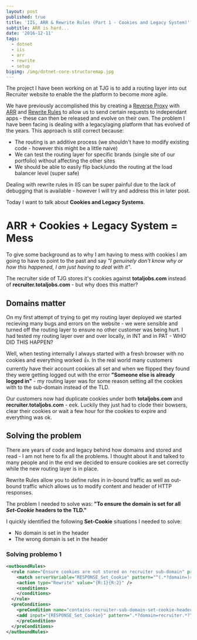 ```yaml
---
layout: post
published: true
title: 'IIS, ARR & Rewrite Rules (Part 1 - Cookies and Legacy System)'
subtitle: ARR is hard...
date: '2016-12-11'
tags:
  - dotnet
  - iis
  - arr
  - rewrite
  - setup
bigimg: /img/dotnet-core-structuremap.jpg
---
```

The project I have been working on at TJG is to add a routing layer into out Recruiter website to enable the 
the platform to become more agile.

We have previously accomplished this by creating a [Reverse Proxy](https://en.wikipedia.org/wiki/Reverse_proxy) with [ARR](https://www.iis.net/downloads/microsoft/application-request-routing) and [Rewrite Rules](https://www.iis.net/learn/extensions/url-rewrite-module/creating-rewrite-rules-for-the-url-rewrite-module) to allow us to send certain requests to independant apps - these can then be released and evolve on their own. The problem I have been facing is dealing with a legacy/aging platform that has evolved of the years. This approach is still correct because:
  - The routing is an additive process (we shouldn't have to modify existing code - however this might be a little naive)
  - We can test the routing layer for specific brands (single site of our portfolio) without affecting the other sites
  - We should be able to easily flip back/undo the routing at the load balancer level (super safe)
  
Dealing with rewrite rules in IIS can be super painful due to the lack of debugging that is available - however I will try and address this in later post.

Today I want to talk about **Cookies and Legacy Systems**.

# ARR + Cookies + Legacy System = Mess
To give some background as to why I am having to mess with cookies I am going to have to point to the past and say _"I genuinely don't know why or how this happened, I am just having to deal with it"_. 

The recruiter side of TJG stores it's cookies against **totaljobs.com** instead of **recruiter.totaljobs.com** - but why does this matter?

## Domains matter
On my first attempt of trying to get my routing layer deployed we started recieving many bugs and errors on the website - we were sensible and turned off the routing layer to ensure no other customer was being hurt. I had tested my routing layer over and over locally, in INT and in PAT - WHO DID THIS HAPPEN?

Well, when testing internally I always started with a fresh browser with no cookies and everything worked :thumbsup:. In the real world many customers currently have their account cookies all set and when we flipped they found they were getting logged out with the error **"Someone else is already logged in"** - my routing layer was for some reason setting all the cookies with to the sub-domain instead of the TLD.

Our customers now had duplicate cookies under both **totaljobs.com** and **recruiter.totaljobs.com** - eek. Luckily they just had to clode their bowsers, clear their cookies or wait a few hour for the cookies to expire and everything was ok.

## Solving the problem
There are years of code and legacy behind how domains and stored and read - I am not here to fix all the problems. I thought about it and talked to many people and in the end we decided to ensure cookies are set correctly while the new routing layer is in place.

Rewrite Rules allow you to define rules in in-bound traffic as well as out-bound traffic which allows us to modify content and header of HTTP responses.

The problem I needed to solve was: **"To ensure the domain is set for all _Set-Cookie_ headers to the TLD."**

I quickly identified the following **Set-Cookie** situations I needed to solve:
  - No domain is set in the header
  - The wrong domain is set in the header
  
### Solving problemo 1

```xml
<outboundRules>
  <rule name="Ensure cookies are not stored on recruiter sub-domain" preCondition="contains-recruiter-sub-domain-set-cookie-header">
    <match serverVariable="RESPONSE_Set_Cookie" pattern="^(.*?domain=)recruiter\.(.*?)$" negate="false" />
    <action type="Rewrite" value="{R:1}{R:2}" /> 
    <conditions>
    </conditions>
  </rule>
  <preConditions>
    <preCondition name="contains-recruiter-sub-domain-set-cookie-header">
  	<add input="{RESPONSE_Set_Cookie}" pattern=".*?domain=recruiter.*?" />
    </preCondition>
  </preConditions>
</outboundRules>
```
















